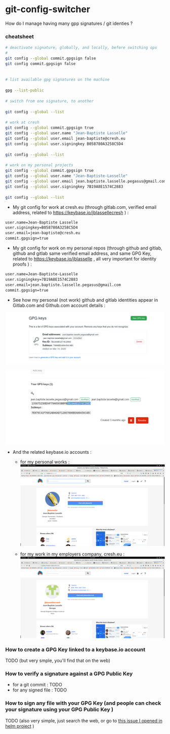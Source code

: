 # git-config-switcher

How do  I manage having many gpp signatures / git identies ? 


### cheatsheet

```bash 
# deactivate signature, globally, and locally, before switching ops
# 
git config --global commit.gpgsign false
git config commit.gpgsign false


# list available gpg signatures on the machine

gpg --list-public

# switch from one signature, to another

git config --global --list

# work at cresh 
git config --global commit.gpgsign true
git config --global user.name "Jean-Baptiste Lasselle"
git config --global user.email jean-baptiste@cresh.eu
git config --global user.signingkey B058780A3258C5D4

git config --global --list

# work on my personal projects
git config --global commit.gpgsign true
git config --global user.name "Jean-Baptiste-Lasselle"
git config --global user.email jean.baptiste.lasselle.pegasus@gmail.com
git config --global user.signingkey 7B19A8E1574C2883

git config --global --list

```


* My git config for work at cresh.eu (through gitlab.com, verified email address, related to https://keybase.io/jblassellecresh ) : 

```bash
user.name=Jean-Baptiste Lasselle
user.signingkey=B058780A3258C5D4
user.email=jean-baptiste@cresh.eu
commit.gpgsign=true
```

* My git config for work on my personal repos (through github and gitlab, github and gitlab same verified email address, and same GPG Key, related to https://keybase.io/jblasselle , all very important for identity proofs ) : 

```bash
user.name=Jean-Baptiste-Lasselle
user.signingkey=7B19A8E1574C2883
user.email=jean.baptiste.lasselle.pegasus@gmail.com
commit.gpgsign=true
```


* See how my personal (not work) github and gitlab identities appear in Gitlab.com and Github.com account details : 

![github bourne identity](https://github.com/Jean-Baptiste-Lasselle/git-config-switcher/raw/master/docs/images/GITHUB_GPG_KEY_VERIFIED_EMAILS_Firefox_Screenshot_2020-07-04T17-10-26.250Z.png)

![gitlab bourne identity](https://github.com/Jean-Baptiste-Lasselle/git-config-switcher/raw/master/docs/images/GITLAB_GPG_KEY_VERIFIED_EMAILS_2020-07-04T17-17-13.320Z.png)

* And the related keybase.io accounts : 

  * for my personal works : 
![keybase.io personal bourne identity](https://github.com/Jean-Baptiste-Lasselle/git-config-switcher/raw/master/docs/images/KEYBASE_IO_PERSONAL_BOURNE_ID_2020-07-04%2019-25-25.png)

  * for my work in my employers company, cresh.eu :
![keybase.io cresh bourne identity](https://github.com/Jean-Baptiste-Lasselle/git-config-switcher/raw/master/docs/images/KEYBASE_IO_CRESH_BOURNE_ID_2020-07-04%2019-24-51.png)


### How to create a GPG Key linked to a keybase.io account

TODO (but very smple, you'll find that on the web)

### How to verify a signature against a GPG Public Key

* for a git commit : TODO
* for any signed file : TODO

### How to sign any file with your GPG Key (and people can check your signature using your GPG Public Key )

TODO (also very simple, just search the web, or go to [this issue I opened in helm project](https://github.com/helm/helm/issues/7838) )








